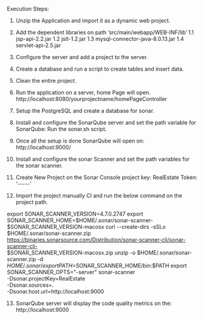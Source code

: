 
Execution Steps:
1. Unzip the Application and import it as a dynamic web project.
2. Add the dependent libraries on path ‘src/main/webapp/WEB-INF/lib’
1.1 jsp-api-2.2.jar
1.2 jstl-1.2.jar
1.3 mysql-connector-java-8.0.13.jar
1.4 servlet-api-2.5.jar
3. Configure the server and add a project to the server.
4. Create a database and run a script to create tables and insert data.
5. Clean the entire project.
6. Run the application on a server, home Page will open.
http://localhost:8080/yourprojectname/homePageController


7. Setup the PostgreSQL and create a database for sonar.
8. Install and configure the SonarQube server and set the path variable for SonarQube: Run the sonar.sh script.
9. Once all the setup is done SonarQube will open on:
http://localhost:9000/
10. Install and configure the sonar Scanner and set the path variables for the sonar scanner.
11. Create New Project on the Sonar Console
  project key: RealEstate
  Token: '-----'
12. Import the project manually CI and run the below command on the project path.

  export SONAR_SCANNER_VERSION=4.7.0.2747
  export SONAR_SCANNER_HOME=$HOME/.sonar/sonar-scanner- $SONAR_SCANNER_VERSION-macosx
  curl --create-dirs -sSLo $HOME/.sonar/sonar-scanner.zip https://binaries.sonarsource.com/Distribution/sonar-scanner-cli/sonar-scanner-cli-        
  $SONAR_SCANNER_VERSION-macosx.zip
  unzip -o $HOME/.sonar/sonar-scanner.zip -d $HOME/.sonar/
  export PATH=$SONAR_SCANNER_HOME/bin:$PATH
  export SONAR_SCANNER_OPTS="-server"
  sonar-scanner \
  -Dsonar.projectKey=RealEstate \
  -Dsonar.sources=. \
  -Dsonar.host.url=http://localhost:9000
  
13. SonarQube server will display the code quality metrics on the:
http://localhost:9000

